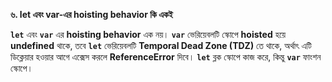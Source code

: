 **৬. let এবং var-এর hoisting behavior কি একই**

**`let`** এবং **`var`** এর **hoisting behavior** এক নয়। **`var`** ভেরিয়েবলটি স্কোপে **hoisted** হয়ে **undefined** থাকে, তবে **`let`** ভেরিয়েবলটি **Temporal Dead Zone (TDZ)** তে থাকে, অর্থাৎ এটি ডিক্লেয়ার হওয়ার আগে এক্সেস করলে **ReferenceError** দিবে। **`let`** ব্লক স্কোপে কাজ করে, কিন্তু **`var`** ফাংশন স্কোপে।